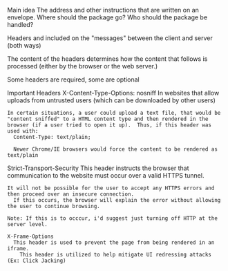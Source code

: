 Main idea
  The address and other instructions that are written on an envelope.
    Where should the package go?
    Who should the package be handled?

  Headers and included on the "messages" between the client and server (both ways)

  The content of the headers determines how the content that follows is processed (either by the browser or the web server.)
  
  Some headers are required, some are optional


Important Headers
  X-Content-Type-Options: nosniff
    In websites that allow uploads from untrusted users (which can be downloaded by other users)

    In certain situations, a user could upload a text file, that would be "content sniffed" to a HTML content type and then rendered in the browser (if a user tried to open it up).  Thus, if this header was used with:
      Content-Type: text/plain;

      Newer Chrome/IE browsers would force the content to be rendered as text/plain


  Strict-Transport-Security
    This header instructs the browser that communication to the website must occur over a valid HTTPS tunnel.  

    It will not be possible for the user to accept any HTTPS errors and then proceed over an insecure connection.
      If this occurs, the browser will explain the error without allowing the user to continue browsing.

    Note: If this is to occcur, i'd suggest just turning off HTTP at the server level.

    X-Frame-Options
      This header is used to prevent the page from being rendered in an iframe.
        This header is utilized to help mitigate UI redressing attacks (Ex: Click Jacking)

